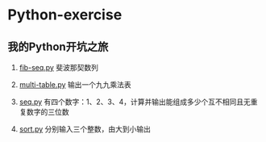 # Python-exercise
## 我的Python开坑之旅 ##

1. [fib-seq.py](https://raw.githubusercontent.com/Droid-MAX/Python-exercise/master/fib-seq.py)
斐波那契数列

2. [multi-table.py](https://raw.githubusercontent.com/Droid-MAX/Python-exercise/master/multi-table.py)
输出一个九九乘法表

3. [seq.py](https://raw.githubusercontent.com/Droid-MAX/Python-exercise/master/seq.py)
有四个数字：1、2、3、4，计算并输出能组成多少个互不相同且无重复数字的三位数

4. [sort.py](https://raw.githubusercontent.com/Droid-MAX/Python-exercise/master/sort.py)
分别输入三个整数，由大到小输出